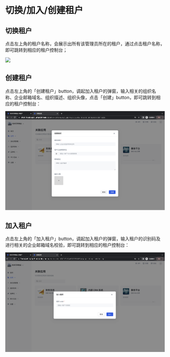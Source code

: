 # 切换/加入/创建租户

<LastUpdated/>

## 切换租户

点击左上角的租户名称，会展示出所有该管理员所在的租户，通过点击租户名称，即可跳转到相应的租户控制台；

![](./images/switch-tenant.png)

## 创建租户

点击左上角的「创建租户」button，调起加入租户的弹窗，输入相关的组织名称、企业邮箱域名、组织描述、组织头像，点击「创建」button，即可跳转到相应的租户控制台：

![](./images/create-tenant.png)

## 加入租户

点击左上角的「加入租户」button，调起加入租户的弹窗，输入租户的识别码及进行相关的企业邮箱域名校验，即可跳转到相应的租户控制台：

![](./images/join-tenant.png)
